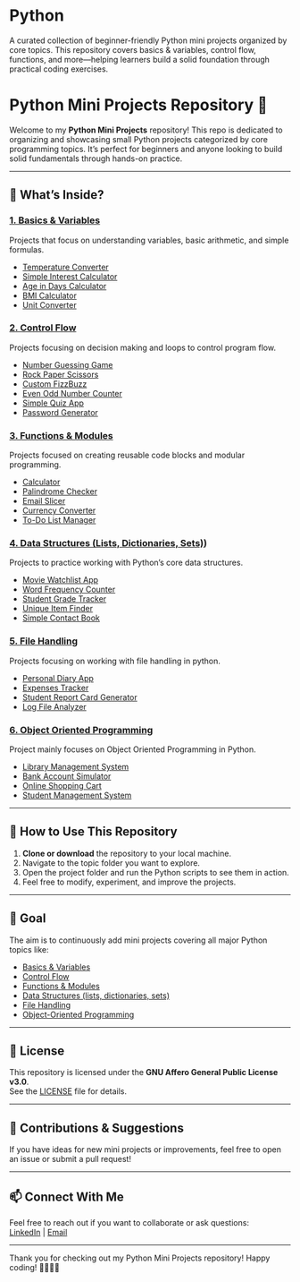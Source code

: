 # Python
A curated collection of beginner-friendly Python mini projects organized by core topics. This repository covers basics & variables, control flow, functions, and more—helping learners build a solid foundation through practical coding exercises.

# Python Mini Projects Repository 🐍

Welcome to my **Python Mini Projects** repository! This repo is dedicated to organizing and showcasing small Python projects categorized by core programming topics. It’s perfect for beginners and anyone looking to build solid fundamentals through hands-on practice.

---

## 🚀 What’s Inside?

### [1. Basics & Variables](https://github.com/VedDevX/Python/tree/main/Python/1.%20Basics_%26_Variables)  
Projects that focus on understanding variables, basic arithmetic, and simple formulas.

- [Temperature Converter](https://github.com/VedDevX/Python/tree/main/Python/1.%20Basics_%26_Variables/01.%20Temperature_Converter)  
- [Simple Interest Calculator](https://github.com/VedDevX/Python/tree/main/Python/1.%20Basics_%26_Variables/02.%20Simple_Interest_Calculator)  
- [Age in Days Calculator](https://github.com/VedDevX/Python/tree/main/Python/1.%20Basics_%26_Variables/03.%20Age_in_Days_Calculator)  
- [BMI Calculator](https://github.com/VedDevX/Python/tree/main/Python/1.%20Basics_%26_Variables/04.%20BMI_Calculator)  
- [Unit Converter](https://github.com/VedDevX/Python/tree/main/Python/1.%20Basics_%26_Variables/05.%20Unit_Converter)  

### [2. Control Flow](https://github.com/VedDevX/Python/tree/main/Python/2.%20Control_Flow)  
Projects focusing on decision making and loops to control program flow.

- [Number Guessing Game](https://github.com/VedDevX/Python/tree/main/Python/2.%20Control_Flow/01.%20Number_Guessing_Game)  
- [Rock Paper Scissors](https://github.com/VedDevX/Python/tree/main/Python/2.%20Control_Flow/02.%20Rock_Paper_%26_Scissors_Game)  
- [Custom FizzBuzz](https://github.com/VedDevX/Python/tree/main/Python/2.%20Control_Flow/03.%20FizzBuzz_With_Custom_Rules)  
- [Even Odd Number Counter](https://github.com/VedDevX/Python/tree/main/Python/2.%20Control_Flow/04.%20Even_Odd_Number_Counter)  
- [Simple Quiz App](https://github.com/VedDevX/Python/tree/main/Python/2.%20Control_Flow/05.%20Simple_Quiz_App_With_Score_Tracking)  
- [Password Generator](https://github.com/VedDevX/Python/tree/main/Python/2.%20Control_Flow/06.%20Password_Generator)  

### [3. Functions & Modules](https://github.com/VedDevX/Python/tree/main/Python/3.%20Functions_%26_Modules)  
Projects focused on creating reusable code blocks and modular programming.

- [Calculator](https://github.com/VedDevX/Python/tree/main/Python/3.%20Functions_%26_Modules/01.%20Calculator_With_Functions)  
- [Palindrome Checker](https://github.com/VedDevX/Python/tree/main/Python/3.%20Functions_%26_Modules/02.%20Palindrome_Checker_Function)  
- [Email Slicer](https://github.com/VedDevX/Python/tree/main/Python/3.%20Functions_%26_Modules/03.%20Email_Slicer)  
- [Currency Converter](https://github.com/VedDevX/Python/tree/main/Python/3.%20Functions_%26_Modules/04.20Currency_Converter_Using_Module_For_Rates)  
- [To-Do List Manager](https://github.com/VedDevX/Python/tree/main/Python/3.%20Functions_%26_Modules/05.%20To-Do-List_Manager)

### [4. Data Structures (Lists, Dictionaries, Sets)](https://github.com/VedDevX/Python/tree/main/Python/4.%20Basic_Data_Structures))  
Projects to practice working with Python’s core data structures.

- [Movie Watchlist App](https://github.com/VedDevX/Python/tree/main/Python/4.%20Basic_Data_Structures/01.%20Movie_Watchlist_App)  
- [Word Frequency Counter](https://github.com/VedDevX/Python/tree/main/Python/4.%20Basic_Data_Structures/02.%20Word_Frequency_Counter)  
- [Student Grade Tracker](https://github.com/VedDevX/Python/tree/main/Python/4.%20Basic_Data_Structures/03.%20Students_Grade_Tracker)  
- [Unique Item Finder](https://github.com/VedDevX/Python/tree/main/Python/4.%20Basic_Data_Structures/04.%20Unique_Item_Finder)  
- [Simple Contact Book](https://github.com/VedDevX/Python/tree/main/Python/4.%20Basic_Data_Structures/05.%20Simple_Contact_Book)

### [5. File Handling](https://github.com/VedDevX/Python/tree/main/Python/5.%20File_Handling)
Projects focusing on working with file handling in python.

- [Personal Diary App](https://github.com/VedDevX/Python/tree/main/Python/5.%20File_Handling/01.%20Personal_Diary_App)
- [Expenses Tracker](https://github.com/VedDevX/Python/tree/main/Python/5.%20File_Handling/02.%20Expense_Tracker)
- [Student Report Card Generator](https://github.com/VedDevX/Python/tree/main/Python/5.%20File_Handling/03.%20Student_Report_Card_Generator)
- [Log File Analyzer](https://github.com/VedDevX/Python/tree/main/Python/5.%20File_Handling/04.%20Log_File_Analyzer)

### [6. Object Oriented Programming](https://github.com/VedDevX/Python/tree/main/Python/6.%20OOPS)
Project mainly focuses on Object Oriented Programming in Python.

- [Library Management System](https://github.com/VedDevX/Python/tree/main/Python/6.%20OOPS/01.%20Library_Management_System)
- [Bank Account Simulator](https://github.com/VedDevX/Python/tree/main/Python/6.%20OOPS/02.%20Bank_Account_Simulator)
- [Online Shopping Cart](https://github.com/VedDevX/Python/tree/main/Python/6.%20OOPS/03.%20Online_Shopping_Cart)
- [Student Management System](https://github.com/VedDevX/Python/tree/main/Python/6.%20OOPS/04.%20Student_Management_System)

---

## 📌 How to Use This Repository

1. **Clone or download** the repository to your local machine.  
2. Navigate to the topic folder you want to explore.  
3. Open the project folder and run the Python scripts to see them in action.  
4. Feel free to modify, experiment, and improve the projects.  

---

## 🎯 Goal

The aim is to continuously add mini projects covering all major Python topics like:

- [Basics & Variables](https://github.com/VedDevX/Python/tree/main/Python/1.%20Basics_%26_Variables)  
- [Control Flow](https://github.com/VedDevX/Python/tree/main/Python/2.%20Control_Flow)  
- [Functions & Modules](https://github.com/VedDevX/Python/tree/main/Python/3.%20Functions_%26_Modules)  
- [Data Structures (lists, dictionaries, sets)](https://github.com/VedDevX/Python/tree/main/Python/4.%20Basic_Data_Structures) 
- [File Handling](https://github.com/VedDevX/Python/tree/main/Python/5.%20File_Handling)
- [Object-Oriented Programming](https://github.com/VedDevX/Python/tree/main/Python/6.%20OOPS)  

---

## 📝 License

This repository is licensed under the **GNU Affero General Public License v3.0**.  
See the [LICENSE](LICENSE) file for details.  

---

## 🤝 Contributions & Suggestions

If you have ideas for new mini projects or improvements, feel free to open an issue or submit a pull request!  

---

## 📫 Connect With Me

Feel free to reach out if you want to collaborate or ask questions:  
[LinkedIn](https://www.linkedin.com/in/vedant-jadhav-vj19) | [Email](mailto:vedant.jadhav1928@gmail.com)  

---

Thank you for checking out my Python Mini Projects repository! Happy coding! 👩‍💻👨‍💻
